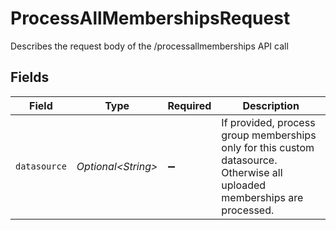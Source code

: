 # ProcessAllMembershipsRequest

Describes the request body of the /processallmemberships API call


## Fields

| Field                                                                                                                     | Type                                                                                                                      | Required                                                                                                                  | Description                                                                                                               |
| ------------------------------------------------------------------------------------------------------------------------- | ------------------------------------------------------------------------------------------------------------------------- | ------------------------------------------------------------------------------------------------------------------------- | ------------------------------------------------------------------------------------------------------------------------- |
| `datasource`                                                                                                              | *Optional\<String>*                                                                                                       | :heavy_minus_sign:                                                                                                        | If provided, process group memberships only for this custom datasource. Otherwise all uploaded memberships are processed. |
